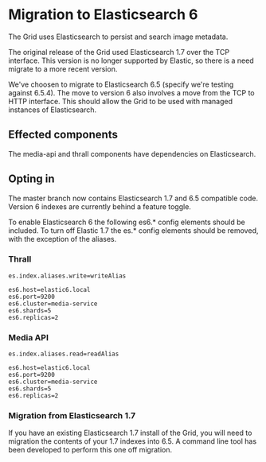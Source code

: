 # Migration to Elasticsearch 6

The Grid uses Elasticsearch to persist and search image metadata.

The original release of the Grid used Elasticsearch 1.7 over the TCP interface.
This version is no longer supported by Elastic, so there is a need migrate to a more recent version.

We've choosen to migrate to Elasticsearch 6.5 (specify we're testing against 6.5.4).
The move to version 6 also involves a move from the TCP to HTTP interface.
This should allow the Grid to be used with managed instances of Elasticsearch.


## Effected components

The media-api and thrall components have dependencies on Elasticsearch.


## Opting in

The master branch now contains Elasticsearch 1.7 and 6.5 compatible code.
Version 6 indexes are currently behind a feature toggle.

To enable Elasticsearch 6 the following es6.* config elements should be included.
To turn off Elastic 1.7 the es.* config elements should be removed, with the exception of the aliases.


### Thrall

```
es.index.aliases.write=writeAlias

es6.host=elastic6.local
es6.port=9200
es6.cluster=media-service
es6.shards=5
es6.replicas=2
```

### Media API

```
es.index.aliases.read=readAlias

es6.host=elastic6.local
es6.port=9200
es6.cluster=media-service
es6.shards=5
es6.replicas=2
```


### Migration from Elasticsearch 1.7

If you have an existing Elasticsearch 1.7 install of the Grid, you will need to migration the contents of
your 1.7 indexes into 6.5. A command line tool has been developed to perform this one off migration.